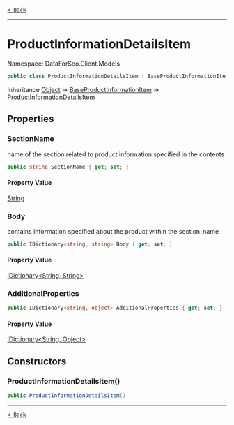 [`< Back`](./)

---

# ProductInformationDetailsItem

Namespace: DataForSeo.Client.Models

```csharp
public class ProductInformationDetailsItem : BaseProductInformationItem
```

Inheritance [Object](https://docs.microsoft.com/en-us/dotnet/api/system.object) → [BaseProductInformationItem](./dataforseo.client.models.baseproductinformationitem) → [ProductInformationDetailsItem](./dataforseo.client.models.productinformationdetailsitem)

## Properties

### **SectionName**

name of the section related to product information specified in the contents

```csharp
public string SectionName { get; set; }
```

#### Property Value

[String](https://docs.microsoft.com/en-us/dotnet/api/system.string)<br>

### **Body**

contains information specified about the product within the section_name

```csharp
public IDictionary<string, string> Body { get; set; }
```

#### Property Value

[IDictionary&lt;String, String&gt;](https://docs.microsoft.com/en-us/dotnet/api/system.collections.generic.idictionary-2)<br>

### **AdditionalProperties**

```csharp
public IDictionary<string, object> AdditionalProperties { get; set; }
```

#### Property Value

[IDictionary&lt;String, Object&gt;](https://docs.microsoft.com/en-us/dotnet/api/system.collections.generic.idictionary-2)<br>

## Constructors

### **ProductInformationDetailsItem()**

```csharp
public ProductInformationDetailsItem()
```

---

[`< Back`](./)
